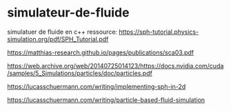 # simulateur-de-fluide
simulatuer de fluide en c++
ressource:
https://sph-tutorial.physics-simulation.org/pdf/SPH_Tutorial.pdf

https://matthias-research.github.io/pages/publications/sca03.pdf

https://web.archive.org/web/20140725014123/https://docs.nvidia.com/cuda/samples/5_Simulations/particles/doc/particles.pdf

https://lucasschuermann.com/writing/implementing-sph-in-2d

https://lucasschuermann.com/writing/particle-based-fluid-simulation
